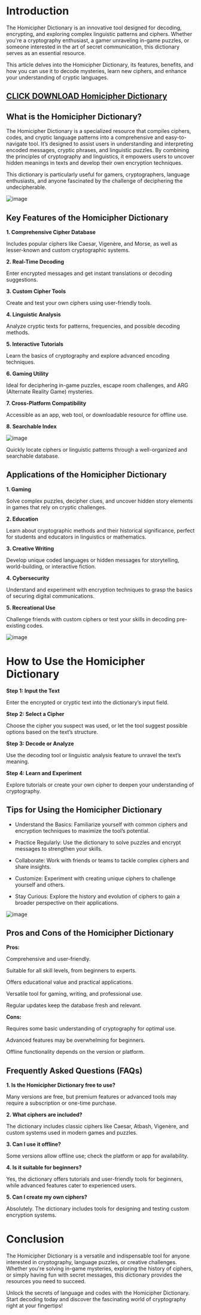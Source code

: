 # Introduction

The Homicipher Dictionary is an innovative tool designed for decoding, encrypting, and exploring complex linguistic patterns and ciphers. Whether you're a cryptography enthusiast, a gamer unraveling in-game puzzles, or someone interested in the art of secret communication, this dictionary serves as an essential resource.

This article delves into the Homicipher Dictionary, its features, benefits, and how you can use it to decode mysteries, learn new ciphers, and enhance your understanding of cryptic languages.

## [CLICK DOWNLOAD Homicipher Dictionary](https://modfyp.io/homicipher-dictionary)

## What is the Homicipher Dictionary?

The Homicipher Dictionary is a specialized resource that compiles ciphers, codes, and cryptic language patterns into a comprehensive and easy-to-navigate tool. It’s designed to assist users in understanding and interpreting encoded messages, cryptic phrases, and linguistic puzzles. By combining the principles of cryptography and linguistics, it empowers users to uncover hidden meanings in texts and develop their own encryption techniques.

This dictionary is particularly useful for gamers, cryptographers, language enthusiasts, and anyone fascinated by the challenge of deciphering the undecipherable.

![image](https://github.com/user-attachments/assets/17894e10-481c-4b11-bbfe-731c7cd8534c)


## Key Features of the Homicipher Dictionary

**1. Comprehensive Cipher Database**

Includes popular ciphers like Caesar, Vigenère, and Morse, as well as lesser-known and custom cryptographic systems.

**2. Real-Time Decoding**

Enter encrypted messages and get instant translations or decoding suggestions.

**3. Custom Cipher Tools**

Create and test your own ciphers using user-friendly tools.

**4. Linguistic Analysis**

Analyze cryptic texts for patterns, frequencies, and possible decoding methods.

**5. Interactive Tutorials**

Learn the basics of cryptography and explore advanced encoding techniques.

**6. Gaming Utility**

Ideal for deciphering in-game puzzles, escape room challenges, and ARG (Alternate Reality Game) mysteries.

**7. Cross-Platform Compatibility**

Accessible as an app, web tool, or downloadable resource for offline use.

**8. Searchable Index**

![image](https://github.com/user-attachments/assets/31d709d7-432f-4e1e-b81f-b27006e0af4e)


Quickly locate ciphers or linguistic patterns through a well-organized and searchable database.

## Applications of the Homicipher Dictionary

**1. Gaming**

Solve complex puzzles, decipher clues, and uncover hidden story elements in games that rely on cryptic challenges.

**2. Education**

Learn about cryptographic methods and their historical significance, perfect for students and educators in linguistics or mathematics.

**3. Creative Writing**

Develop unique coded languages or hidden messages for storytelling, world-building, or interactive fiction.

**4. Cybersecurity**

Understand and experiment with encryption techniques to grasp the basics of securing digital communications.

**5. Recreational Use**

Challenge friends with custom ciphers or test your skills in decoding pre-existing codes.


![image](https://github.com/user-attachments/assets/a4653c72-36ef-4d0b-9898-68067d7aa28c)


# How to Use the Homicipher Dictionary

**Step 1: Input the Text**

Enter the encrypted or cryptic text into the dictionary’s input field.

**Step 2: Select a Cipher**

Choose the cipher you suspect was used, or let the tool suggest possible options based on the text’s structure.

**Step 3: Decode or Analyze**

Use the decoding tool or linguistic analysis feature to unravel the text’s meaning.

**Step 4: Learn and Experiment**

Explore tutorials or create your own cipher to deepen your understanding of cryptography.

## Tips for Using the Homicipher Dictionary

- Understand the Basics: Familiarize yourself with common ciphers and encryption techniques to maximize the tool’s potential.

- Practice Regularly: Use the dictionary to solve puzzles and encrypt messages to strengthen your skills.

- Collaborate: Work with friends or teams to tackle complex ciphers and share insights.

- Customize: Experiment with creating unique ciphers to challenge yourself and others.

- Stay Curious: Explore the history and evolution of ciphers to gain a broader perspective on their applications.

![image](https://github.com/user-attachments/assets/e960756c-1e14-4add-9725-043d3170809f)


## Pros and Cons of the Homicipher Dictionary

**Pros:**

Comprehensive and user-friendly.

Suitable for all skill levels, from beginners to experts.

Offers educational value and practical applications.

Versatile tool for gaming, writing, and professional use.

Regular updates keep the database fresh and relevant.

**Cons:**

Requires some basic understanding of cryptography for optimal use.

Advanced features may be overwhelming for beginners.

Offline functionality depends on the version or platform.

## Frequently Asked Questions (FAQs)

**1. Is the Homicipher Dictionary free to use?**

Many versions are free, but premium features or advanced tools may require a subscription or one-time purchase.

**2. What ciphers are included?**

The dictionary includes classic ciphers like Caesar, Atbash, Vigenère, and custom systems used in modern games and puzzles.

**3. Can I use it offline?**

Some versions allow offline use; check the platform or app for availability.

**4. Is it suitable for beginners?**

Yes, the dictionary offers tutorials and user-friendly tools for beginners, while advanced features cater to experienced users.

**5. Can I create my own ciphers?**

Absolutely. The dictionary includes tools for designing and testing custom encryption systems.

# Conclusion

The Homicipher Dictionary is a versatile and indispensable tool for anyone interested in cryptography, language puzzles, or creative challenges. Whether you're solving in-game mysteries, exploring the history of ciphers, or simply having fun with secret messages, this dictionary provides the resources you need to succeed.

Unlock the secrets of language and codes with the Homicipher Dictionary. Start decoding today and discover the fascinating world of cryptography right at your fingertips!
